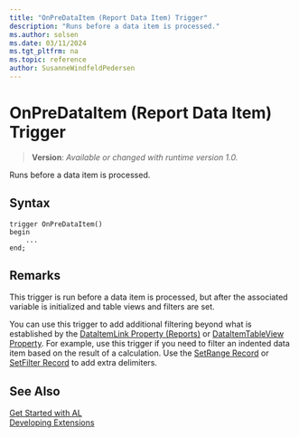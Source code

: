 ```yaml
---
title: "OnPreDataItem (Report Data Item) Trigger"
description: "Runs before a data item is processed."
ms.author: solsen
ms.date: 03/11/2024
ms.tgt_pltfrm: na
ms.topic: reference
author: SusanneWindfeldPedersen
---
```

[//]: # (START>DO_NOT_EDIT)
[//]: # (IMPORTANT:Do not edit any of the content between here and the END>DO_NOT_EDIT.)
[//]: # (Any modifications should be made in the .xml files in the ModernDev repo.)

# OnPreDataItem (Report Data Item) Trigger
> **Version**: _Available or changed with runtime version 1.0._

Runs before a data item is processed.


## Syntax
```AL
trigger OnPreDataItem()
begin
    ...
end;
```



[//]: # (IMPORTANT: END>DO_NOT_EDIT)

## Remarks  

This trigger is run before a data item is processed, but after the associated variable is initialized and table views and filters are set.  

You can use this trigger to add additional filtering beyond what is established by the [DataItemLink Property (Reports)](../../properties/devenv-dataitemlink-reports-property.md) or [DataItemTableView Property](../../properties/devenv-dataitemtableview-property.md). For example, use this trigger if you need to filter an indented data item based on the result of a calculation. Use the [SetRange Record](../../methods-auto/record/record-setrange-method.md) or [SetFilter Record](../../methods-auto/record/record-setfilter-method.md)  to add extra delimiters.  

## See Also  
[Get Started with AL](../../devenv-get-started.md)  
[Developing Extensions](../../devenv-dev-overview.md)  
